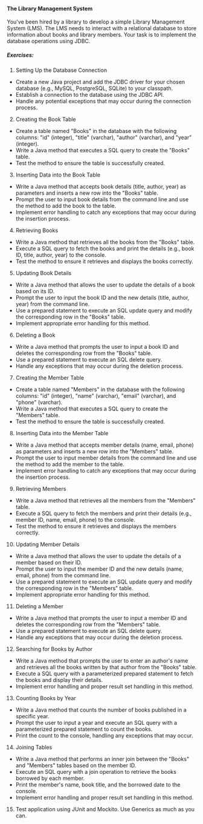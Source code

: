 #### The Library Management System
You've been hired by a library to develop a simple Library Management System (LMS). The LMS needs to interact with a relational database to store information about books and library members. Your task is to implement the database operations using JDBC.


##### Exercises:

1) Setting Up the Database Connection

- Create a new Java project and add the JDBC driver for your chosen database (e.g., MySQL, PostgreSQL, SQLite) to your classpath.
- Establish a connection to the database using the JDBC API.
- Handle any potential exceptions that may occur during the connection process.

2) Creating the Book Table
- Create a table named "Books" in the database with the following columns: "id" (integer), "title" (varchar), "author" (varchar), and "year" (integer).
- Write a Java method that executes a SQL query to create the "Books" table.
- Test the method to ensure the table is successfully created.

3) Inserting Data into the Book Table
- Write a Java method that accepts book details (title, author, year) as parameters and inserts a new row into the "Books" table.
- Prompt the user to input book details from the command line and use the method to add the book to the table.
- Implement error handling to catch any exceptions that may occur during the insertion process.

4) Retrieving Books
- Write a Java method that retrieves all the books from the "Books" table.
- Execute a SQL query to fetch the books and print the details (e.g., book ID, title, author, year) to the console.
- Test the method to ensure it retrieves and displays the books correctly.

5) Updating Book Details
- Write a Java method that allows the user to update the details of a book based on its ID.
- Prompt the user to input the book ID and the new details (title, author, year) from the command line.
- Use a prepared statement to execute an SQL update query and modify the corresponding row in the "Books" table.
- Implement appropriate error handling for this method.

6) Deleting a Book
- Write a Java method that prompts the user to input a book ID and deletes the corresponding row from the "Books" table.
- Use a prepared statement to execute an SQL delete query.
- Handle any exceptions that may occur during the deletion process.

7) Creating the Member Table
- Create a table named "Members" in the database with the following columns: "id" (integer), "name" (varchar), "email" (varchar), and "phone" (varchar).
- Write a Java method that executes a SQL query to create the "Members" table.
- Test the method to ensure the table is successfully created.

8) Inserting Data into the Member Table

- Write a Java method that accepts member details (name, email, phone) as parameters and inserts a new row into the "Members" table.
- Prompt the user to input member details from the command line and use the method to add the member to the table.
- Implement error handling to catch any exceptions that may occur during the insertion process.

9) Retrieving Members

- Write a Java method that retrieves all the members from the "Members" table.
- Execute a SQL query to fetch the members and print their details (e.g., member ID, name, email, phone) to the console.
- Test the method to ensure it retrieves and displays the members correctly.

10) Updating Member Details
- Write a Java method that allows the user to update the details of a member based on their ID.
- Prompt the user to input the member ID and the new details (name, email, phone) from the command line.
- Use a prepared statement to execute an SQL update query and modify the corresponding row in the "Members" table.
- Implement appropriate error handling for this method.

11) Deleting a Member

- Write a Java method that prompts the user to input a member ID and deletes the corresponding row from the "Members" table.
- Use a prepared statement to execute an SQL delete query.
- Handle any exceptions that may occur during the deletion process.

12) Searching for Books by Author

- Write a Java method that prompts the user to enter an author's name and retrieves all the books written by that author from the "Books" table.
- Execute a SQL query with a parameterized prepared statement to fetch the books and display their details.
- Implement error handling and proper result set handling in this method.

13) Counting Books by Year

- Write a Java method that counts the number of books published in a specific year.
- Prompt the user to input a year and execute an SQL query with a parameterized prepared statement to count the books.
- Print the count to the console, handling any exceptions that may occur.

14) Joining Tables

- Write a Java method that performs an inner join between the "Books" and "Members" tables based on the member ID.
- Execute an SQL query with a join operation to retrieve the books borrowed by each member.
- Print the member's name, book title, and the borrowed date to the console.
- Implement error handling and proper result set handling in this method.

15) Test application using JUnit and Mockito. Use Generics as much as you can.
